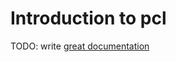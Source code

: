 # Introduction to pcl

TODO: write [great documentation](http://jacobian.org/writing/what-to-write/)
